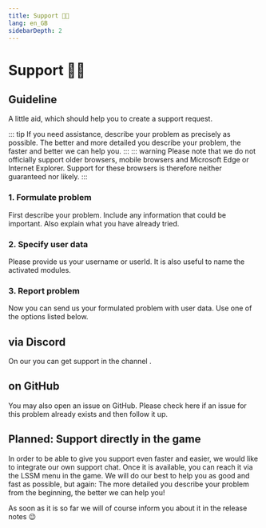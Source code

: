 ```yaml
---
title: Support 👨‍💻
lang: en_GB
sidebarDepth: 2
---
```


# Support 👨‍💻

## Guideline
A little aid, which should help you to create a support request.

::: tip
If you need assistance, describe your problem as precisely as possible. The better and more detailed you describe your problem, the faster and better we can help you.
:::
::: warning
Please note that we do not officially support older browsers, mobile browsers and Microsoft Edge or Internet Explorer. Support for these browsers is therefore neither guaranteed nor likely.
:::

### 1. Formulate problem
First describe your problem. Include any information that could be important. Also explain what you have already tried.

### 2. Specify user data
Please provide us your username or userId. It is also useful to name the activated modules.

### 3. Report problem
Now you can send us your formulated problem with user data. Use one of the options listed below.

## via Discord
On our <discord/> you can get support in the channel <discord-channel channel="lssm-help"/>.

## on GitHub
You may also open an issue on <a :href="$themeConfig.variables.github + '/issues'" target="_blank">GitHub</a>. Please check here if an issue for this problem already exists and then follow it up.

## Planned: Support directly in the game
In order to be able to give you support even faster and easier, we would like to integrate our own support chat. Once it is available, you can reach it via the LSSM menu in the game. We will do our best to help you as good and fast as possible, but again: The more detailed you describe your problem from the beginning, the better we can help you!

As soon as it is so far we will of course inform you about it in the release notes :wink:
